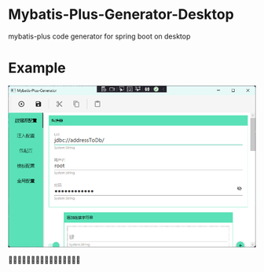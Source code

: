 # Mybatis-Plus-Generator-Desktop

 mybatis-plus code generator for spring boot on desktop

# Example

![Demo](./doc/Demo.png)

:construction::construction::construction::construction::construction::construction::construction::construction::construction::construction::construction::construction::construction::construction::construction::construction: